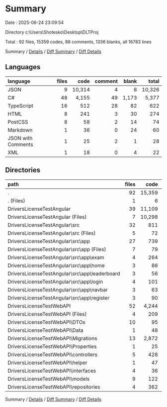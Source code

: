 # Summary

Date : 2025-06-24 23:09:54

Directory c:\\Users\\Shotesko\\Desktop\\DLTProj

Total : 92 files,  15359 codes, 88 comments, 1336 blanks, all 16783 lines

Summary / [Details](details.md) / [Diff Summary](diff.md) / [Diff Details](diff-details.md)

## Languages
| language | files | code | comment | blank | total |
| :--- | ---: | ---: | ---: | ---: | ---: |
| JSON | 9 | 10,314 | 4 | 8 | 10,326 |
| C# | 48 | 4,155 | 49 | 1,173 | 5,377 |
| TypeScript | 16 | 512 | 28 | 82 | 622 |
| HTML | 8 | 241 | 3 | 30 | 274 |
| PostCSS | 8 | 58 | 2 | 14 | 74 |
| Markdown | 1 | 36 | 0 | 24 | 60 |
| JSON with Comments | 1 | 25 | 2 | 1 | 28 |
| XML | 1 | 18 | 0 | 4 | 22 |

## Directories
| path | files | code | comment | blank | total |
| :--- | ---: | ---: | ---: | ---: | ---: |
| . | 92 | 15,359 | 88 | 1,336 | 16,783 |
| . (Files) | 1 | 6 | 0 | 1 | 7 |
| DriversLicenseTestAngular | 39 | 11,109 | 39 | 155 | 11,303 |
| DriversLicenseTestAngular (Files) | 7 | 10,298 | 6 | 29 | 10,333 |
| DriversLicenseTestAngular\\src | 32 | 811 | 33 | 126 | 970 |
| DriversLicenseTestAngular\\src (Files) | 5 | 72 | 22 | 14 | 108 |
| DriversLicenseTestAngular\\src\\app | 27 | 739 | 11 | 112 | 862 |
| DriversLicenseTestAngular\\src\\app (Files) | 7 | 79 | 1 | 15 | 95 |
| DriversLicenseTestAngular\\src\\app\\exam | 4 | 264 | 8 | 34 | 306 |
| DriversLicenseTestAngular\\src\\app\\home | 3 | 86 | 1 | 12 | 99 |
| DriversLicenseTestAngular\\src\\app\\leaderboard | 3 | 56 | 0 | 8 | 64 |
| DriversLicenseTestAngular\\src\\app\\login | 4 | 101 | 0 | 20 | 121 |
| DriversLicenseTestAngular\\src\\app\\navbar | 3 | 63 | 0 | 10 | 73 |
| DriversLicenseTestAngular\\src\\app\\register | 3 | 90 | 1 | 13 | 104 |
| DriversLicenseTestWebAPI | 52 | 4,244 | 49 | 1,180 | 5,473 |
| DriversLicenseTestWebAPI (Files) | 4 | 209 | 4 | 34 | 247 |
| DriversLicenseTestWebAPI\\DTOs | 10 | 95 | 0 | 16 | 111 |
| DriversLicenseTestWebAPI\\Data | 1 | 48 | 0 | 14 | 62 |
| DriversLicenseTestWebAPI\\Migrations | 13 | 2,872 | 31 | 933 | 3,836 |
| DriversLicenseTestWebAPI\\Properties | 1 | 25 | 0 | 1 | 26 |
| DriversLicenseTestWebAPI\\controllers | 5 | 428 | 11 | 80 | 519 |
| DriversLicenseTestWebAPI\\helper | 1 | 47 | 0 | 9 | 56 |
| DriversLicenseTestWebAPI\\interfaces | 4 | 36 | 0 | 7 | 43 |
| DriversLicenseTestWebAPI\\models | 9 | 122 | 0 | 21 | 143 |
| DriversLicenseTestWebAPI\\repositories | 4 | 362 | 3 | 65 | 430 |

Summary / [Details](details.md) / [Diff Summary](diff.md) / [Diff Details](diff-details.md)